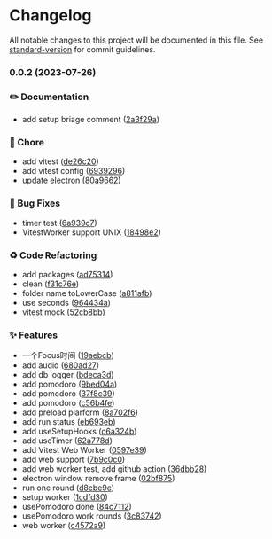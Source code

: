 # Changelog

All notable changes to this project will be documented in this file. See [standard-version](https://github.com/conventional-changelog/standard-version) for commit guidelines.

### 0.0.2 (2023-07-26)


### ✏️ Documentation

* add setup briage comment ([2a3f29a](https://github.com/zjhcn/task-calendar/commit/2a3f29a461daafa96df44b30487fa9c15288a543))


### 🚀 Chore

* add vitest ([de26c20](https://github.com/zjhcn/task-calendar/commit/de26c201e3de34e86be7b67e96e6f88ba8067cac))
* add vitest config ([6939296](https://github.com/zjhcn/task-calendar/commit/69392964dc8e89ccbded01ba45c960671acf5ce9))
* update electron ([80a9662](https://github.com/zjhcn/task-calendar/commit/80a96621807da097f0460434dc942508ec64ad49))


### 🐛 Bug Fixes

* timer test ([6a939c7](https://github.com/zjhcn/task-calendar/commit/6a939c76d15633b77c6ba8be393566869466b7d9))
* VitestWorker support UNIX ([18498e2](https://github.com/zjhcn/task-calendar/commit/18498e28b9f4ac723d84d25e68d28ea8a6eff4d2))


### ♻️ Code Refactoring

* add packages ([ad75314](https://github.com/zjhcn/task-calendar/commit/ad753146e3e77e7b42d838ca50039345bd62f343))
* clean ([f31c76e](https://github.com/zjhcn/task-calendar/commit/f31c76e861386e5fe608b82d9cf2aeca99dd5eec))
* folder name toLowerCase ([a811afb](https://github.com/zjhcn/task-calendar/commit/a811afb4697fd3bc9d95bfa8ac377001f4a91ea2))
* use seconds ([964434a](https://github.com/zjhcn/task-calendar/commit/964434aa781d73bc8482c14fbc57298f6338f6a3))
* vitest mock ([52cb8bb](https://github.com/zjhcn/task-calendar/commit/52cb8bb52144fe2ae4eeb126367845dd80bcc44f))


### ✨ Features

* 一个Focus时间 ([19aebcb](https://github.com/zjhcn/task-calendar/commit/19aebcbe8fd55333a7120e56c3d007c60c0f5972))
* add audio ([680ad27](https://github.com/zjhcn/task-calendar/commit/680ad27fcd40e8b0322f51f5a010f177f3af4fb2))
* add db logger ([bdeca3d](https://github.com/zjhcn/task-calendar/commit/bdeca3dbcae2382b7eff215095d65460c751bf44))
* add pomodoro ([9bed04a](https://github.com/zjhcn/task-calendar/commit/9bed04a44d14e16b30106f4290ec3161e5c8c670))
* add pomodoro ([37f8c39](https://github.com/zjhcn/task-calendar/commit/37f8c396c9377fe57659c76011706bcae93de761))
* add pomodoro ([c56b4fe](https://github.com/zjhcn/task-calendar/commit/c56b4fe90ed0af0d588133e4beb4c4fcea625fd1))
* add preload plarform ([8a702f6](https://github.com/zjhcn/task-calendar/commit/8a702f6e654d81f9f103e031e88fc2a62bae0aa0))
* add run status ([eb693eb](https://github.com/zjhcn/task-calendar/commit/eb693eb19418b08c1cf3f8b6c36a66fc762c5ff5))
* add useSetupHooks ([c6a324b](https://github.com/zjhcn/task-calendar/commit/c6a324b5c8d6a195a59e6b2200cb674b6561cc85))
* add useTimer ([62a778d](https://github.com/zjhcn/task-calendar/commit/62a778dc2e903ad824632618c21a669cbc0f7c69))
* add Vitest Web Worker ([0597e39](https://github.com/zjhcn/task-calendar/commit/0597e39c4b98f6c469df1c0b3ff2b707028f7b0a))
* add web support ([7b9c0c0](https://github.com/zjhcn/task-calendar/commit/7b9c0c0004623a5e8d4c48ba76de9ebd8635daca))
* add web worker test, add github action ([36dbb28](https://github.com/zjhcn/task-calendar/commit/36dbb283e588bfab2557c87cda3376316818ddd0))
* electron window remove frame ([02bf875](https://github.com/zjhcn/task-calendar/commit/02bf87560f41ddb80e81817fe17dd61e12f8af11))
* run one round ([d8cbe9e](https://github.com/zjhcn/task-calendar/commit/d8cbe9e1c619e08f496439470da8da61df327a50))
* setup worker ([1cdfd30](https://github.com/zjhcn/task-calendar/commit/1cdfd30486db190daaae12e6043a9b74b20b204a))
* usePomodoro done ([84c7112](https://github.com/zjhcn/task-calendar/commit/84c71128b19d8e13a7abe4b0fea466378ee8b294))
* usePomodoro work rounds ([3c83742](https://github.com/zjhcn/task-calendar/commit/3c83742a2bb220ac06e6a4f0cc982fc4334b6eb7))
* web worker ([c4572a9](https://github.com/zjhcn/task-calendar/commit/c4572a9864f9dfa4b6ac31d2eee3a2725476bb4b))
